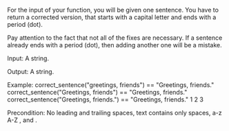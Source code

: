  For the input of your function, you will be given one sentence. You have to return a corrected version, that starts with a capital letter and ends with a period (dot).

Pay attention to the fact that not all of the fixes are necessary. If a sentence already ends with a period (dot), then adding another one will be a mistake.

Input: A string.

Output: A string.

Example:
correct_sentence("greetings, friends") == "Greetings, friends."
correct_sentence("Greetings, friends") == "Greetings, friends."
correct_sentence("Greetings, friends.") == "Greetings, friends."
1
2
3

Precondition: No leading and trailing spaces, text contains only spaces, a-z A-Z , and . 